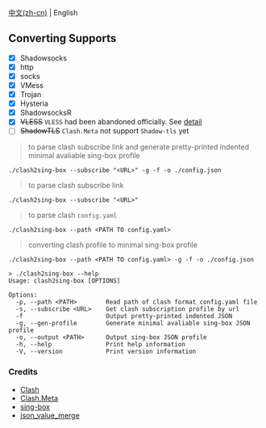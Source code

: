 [中文(zh-cn)](README_CN.md) | English  

## Converting Supports  
- [x]  Shadowsocks  
- [x]  http  
- [x]  socks  
- [x]  VMess  
- [x]  Trojan  
- [x]  Hysteria  
- [x]  ShadowsocksR     
- [x]  ~~VLESS~~          `VLESS` had been abandoned officially. See [detail](https://www.v2fly.org/v5/config/proxy/vless.html)  
- [ ]  ~~ShadowTLS~~      `Clash.Meta` not support `Shadow-tls` yet  

> to parse clash subscribe link and generate pretty-printed indented minimal avaliable sing-box profile  
```console
./clash2sing-box --subscribe "<URL>" -g -f -o ./config.json
```  

> to parse clash subscribe link  
```console  
./clash2sing-box --subscribe "<URL>"  
```

> to parse clash `config.yaml`  
```console
./clash2sing-box --path <PATH TO config.yaml>  
```   

> converting clash profile to minimal sing-box profile  
```console
./clash2sing-box --path <PATH TO config.yaml> -g -f -o ./config.json   
```

```console
> ./clash2sing-box --help
Usage: clash2sing-box [OPTIONS]

Options:
  -p, --path <PATH>        Read path of clash format config.yaml file
  -s, --subscribe <URL>    Get clash subscription profile by url
  -f                       Output pretty-printed indented JSON
  -g, --gen-profile        Generate minimal avaliable sing-box JSON profile
  -o, --output <PATH>      Output sing-box JSON profile
  -h, --help               Print help information
  -V, --version            Print version information
```

### Credits
+ [Clash](https://github.com/Dreamacro/clash)  
+ [Clash.Meta](https://github.com/MetaCubeX/Clash.Meta)  
+ [sing-box](https://github.com/SagerNet/sing-box)  
+ [json_value_merge](https://github.com/jmfiaschi/json_value_merge)
